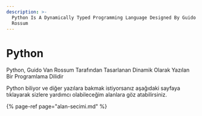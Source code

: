```yaml
---
description: >-
  Python Is A Dynamically Typed Programming Language Designed By Guido Van
  Rossum
---
```


# Python

Python, Guido Van Rossum Tarafından Tasarlanan Dinamik Olarak Yazılan Bir Programlama Dilidir  
  
Python biliyor ve diğer yazılara bakmak istiyorsanız aşağıdaki sayfaya tıklayarak sizlere yardımcı olabileceğim alanlara göz atabilirsiniz.

{% page-ref page="alan-secimi.md" %}



